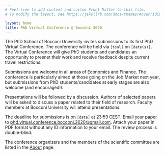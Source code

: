 ```yaml
---
# Feel free to add content and custom Front Matter to this file.
# To modify the layout, see https://jekyllrb.com/docs/themes/#overriding-theme-defaults

layout: home
title: PhD Virtual Conference @ Bocconi 2020
---
```


The PhD School of Bocconi University invites submissions to its first  PhD Virtual Conference.
The conference will be held via `[tool]` on `[date(s)]`.
The Virtual Conference will give PhD students and candidates an opportunity to presnet their work and receive feedback despite current travel restrictions.

Submissions are welcome in all areas of Economics and Finance.
The conference is particularly aimed at those going on the Job Market next year, but submissions from PhD students/candidates at early stages are also welcome (and encouraged!).

Presentations will be followed by a discussion.
Authors of selected papers will be asked to discuss a paper related to their field of research.
Faculty members at Bocconi University will attend presentations.

The deadline for submissions is on `[date]` at 23:59 [CEST](https://time.is/CEST).
Email your paper to [phd.virtual.conference.bocconi.2020@gmail.com](mailto:phd.virtual.conference.bocconi.2020@gmail.com).
Attach your paper in PDF format without any ID information to your email.
The review process is double-blind.

The conference organizers and the members of the scientific committee are listed in the [About](/about) page.
